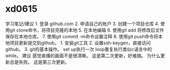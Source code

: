 # xd0615
学习笔记/建议
1. 登录
github.com
2. 申请自己的账户
3. 创建一个项目仓库
4. 使用git clone命令，将项目克隆的本地
5. 在本地编辑
6. 使用git add 将修改后文件保存在本地仓库。
7. 使用git commit -m命令设置注释
8. 使用git push命令将本地项目更新提交到github。
1. 安装git工具
2. 设置ssh-keygen，直接访问github。
3. git的基本操作。
set up执行一次
loop重复执行类似c语言中的while。
建议
感觉直播的画面不是很清晰。
这是第二次更新，好难搞。
为什么更新总是失败。
这是第三次更新。
